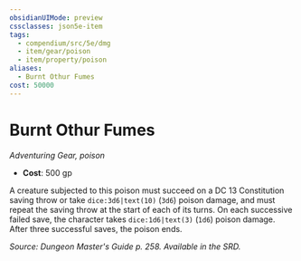 ```yaml
---
obsidianUIMode: preview
cssclasses: json5e-item
tags:
  - compendium/src/5e/dmg
  - item/gear/poison
  - item/property/poison
aliases:
  - Burnt Othur Fumes
cost: 50000
---
```

# Burnt Othur Fumes
*Adventuring Gear, poison*  

- **Cost**: 500 gp

A creature subjected to this poison must succeed on a DC 13 Constitution saving throw or take `dice:3d6|text(10)` (`3d6`) poison damage, and must repeat the saving throw at the start of each of its turns. On each successive failed save, the character takes `dice:1d6|text(3)` (`1d6`) poison damage. After three successful saves, the poison ends.

*Source: Dungeon Master's Guide p. 258. Available in the SRD.*

